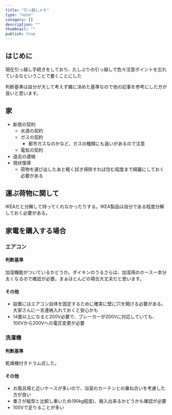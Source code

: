 ```yaml
---
title: "引っ越しメモ"
type: "note"
category: []
description: ""
thumbnail: ""
publish: true
---
```


## はじめに

現在引っ越し手続きをしており、久しぶりの引っ越しで色々注意ポイントを忘れているなということで書くことにした

判断基準は自分が大して考えず雑に決めた基準なので他の記事を参考にした方が良いと思います。


## 家

* 新居の契約
  * 水道の契約
  * ガスの契約
    * 都市ガスなのかなど、ガスの種類にも違いがあるので注意
  * 電気の契約
* 退去の連絡
* 現状復帰
  * 荷物を運び出したあと軽く拭き掃除すれば住む程度まで綺麗にしておく必要がある

## 運ぶ荷物に関して

IKEAだと分解して持ってくれなかったりする。IKEA製品は自分である程度分解しておく必要がある。


## 家電を購入する場合

### エアコン

#### 判断基準

加湿機能がついているかどうか。ダイキンのうるさらは、加湿用のホース一本分太くなるので確認が必要。まぁほとんどの場合大丈夫だと思います。


#### その他

* 設置にはエアコン自体を固定するために確実に壁に穴を開ける必要がある。大家さんに一言連絡入れておくと安心かも
* 14畳以上になると200V必要で、ブレーカーが200Vに対応していても、100Vから200Vへの電圧変更が必要


### 洗濯機

#### 判断基準

乾燥機付きドラム式した。

#### その他

* お風呂場と近いケースが多いので、浴室のカーテンとの兼ね合いを考慮した方が良い
* 重さが縦型と比較し重いため(90kg程度)、搬入出来るかどうかも確認が必要
* 100Vで足りることが多い
